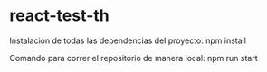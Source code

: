 # react-test-th

Instalacion de todas las dependencias del proyecto: npm install

Comando para correr el repositorio de manera local: npm run start

